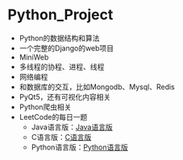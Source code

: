 # Python_Project
- Python的数据结构和算法
- 一个完整的Django的web项目
- MiniWeb
- 多线程的协程、进程、线程
- 网络编程
- 和数据库的交互，比如Mongodb、Mysql、Redis
- PyQt5，还有可视化内容相关
- Python爬虫相关
- LeetCode的每日一题
  - Java语言版：[Java语言版](https://github.com/IronmanJay/LeetCode)
  - C语言版：[C语言版](https://github.com/IronmanJay/C_Code/tree/master/LeetCode)
  - Python语言版：[Python语言版](https://github.com/IronmanJay/Python_Project/tree/master/LeetCode)
